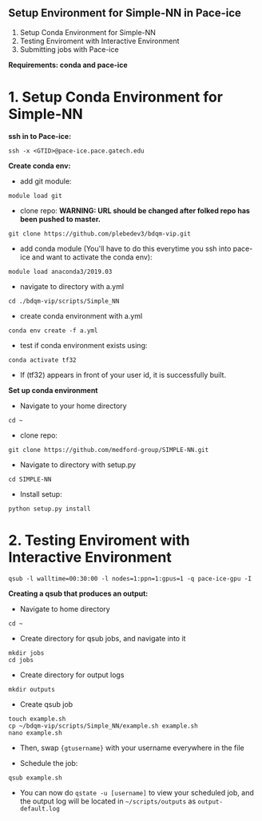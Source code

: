 ## Setup Environment for Simple-NN in Pace-ice

1. Setup Conda Environment for Simple-NN
2. Testing Enviroment with Interactive Environment
3. Submitting jobs with Pace-ice

**Requirements: conda and pace-ice**

# 1. Setup Conda Environment for Simple-NN

**ssh in to Pace-ice:**

```
ssh -x <GTID>@pace-ice.pace.gatech.edu
```

**Create conda env:**

- add git module:

```
module load git
```

- clone repo:
**WARNING: URL should be changed after folked repo has been pushed to master.**

```
git clone https://github.com/plebedev3/bdqm-vip.git
```

- add conda module (You'll have to do this everytime you ssh into pace-ice and want to activate the conda env):

```
module load anaconda3/2019.03
```

- navigate to directory with a.yml

```
cd ./bdqm-vip/scripts/Simple_NN
```

- create conda environment with a.yml
```
conda env create -f a.yml
```

- test if conda environment exists using:

```
conda activate tf32
```

- If (tf32) appears in front of your user id, it is successfully built.

**Set up conda environment**

- Navigate to your home directory

```
cd ~
```

- clone repo:

```
git clone https://github.com/medford-group/SIMPLE-NN.git
```

- Navigate to directory with setup.py

```
cd SIMPLE-NN
```

- Install setup:

```
python setup.py install
```

# 2. Testing Enviroment with Interactive Environment

```
qsub -l walltime=00:30:00 -l nodes=1:ppn=1:gpus=1 -q pace-ice-gpu -I 
```

**Creating a qsub that produces an output:**
- Navigate to home directory
```
cd ~
```

- Create directory for qsub jobs, and navigate into it
```
mkdir jobs
cd jobs
```

- Create directory for output logs
```
mkdir outputs
```

- Create qsub job
```
touch example.sh
cp ~/bdqm-vip/scripts/Simple_NN/example.sh example.sh
nano example.sh
```
- Then, swap `{gtusername}` with your username everywhere in the file

- Schedule the job:
```
qsub example.sh
```

- You can now do `qstate -u [username]` to view your scheduled job, and the output log will be located in `~/scripts/outputs` as `output-default.log`

